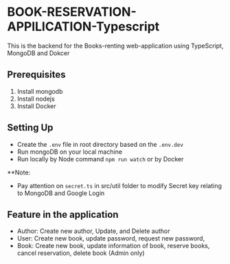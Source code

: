 # BOOK-RESERVATION-APPlLICATION-Typescript

This is the backend for the Books-renting web-application using TypeScript, MongoDB and Dokcer

## Prerequisites

1. Install mongodb
2. Install nodejs
3. Install Docker

## Setting Up

- Create the `.env` file in root directory based on the `.env.dev`
- Run mongoDB on your local machine
- Run locally by Node command `npm run watch` or by Docker

\*\*Note:

- Pay attention on `secret.ts` in src/util folder to modify Secret key relating to MongoDB and Google Login

## Feature in the application

- Author: Create new author, Update, and Delete author
- User: Create new book, update password, request new password,
- Book: Create new book, update information of book, reserve books, cancel reservation, delete book (Admin only)

